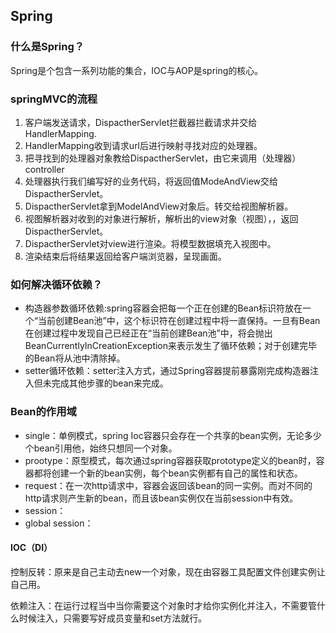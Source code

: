 ## Spring

### 什么是Spring？

Spring是个包含一系列功能的集合，IOC与AOP是spring的核心。

### springMVC的流程

1. 客户端发送请求，DispactherServlet拦截器拦截请求并交给HandlerMapping.
2. HandlerMapping收到请求url后进行映射寻找对应的处理器。
3. 把寻找到的处理器对象教给DispactherServlet，由它来调用（处理器）controller
4. 处理器执行我们编写好的业务代码，将返回值ModeAndView交给DispactherServlet。
5. DispactherServlet拿到ModelAndView对象后。转交给视图解析器。
6. 视图解析器对收到的对象进行解析，解析出的view对象（视图），，返回DispactherServlet。
7. DispactherServlet对view进行渲染。将模型数据填充入视图中。
8. 渲染结束后将结果返回给客户端浏览器，呈现画面。

### 如何解决循环依赖？

- 构造器参数循环依赖:spring容器会把每一个正在创建的Bean标识符放在一个“当前创建Bean池”中，这个标识符在创建过程中将一直保持。一旦有Bean在创建过程中发现自己已经正在“当前创建Bean池”中，将会抛出BeanCurrentlyInCreationException来表示发生了循环依赖；对于创建完毕的Bean将从池中清除掉。
- setter循环依赖：setter注入方式，通过Spring容器提前暴露刚完成构造器注入但未完成其他步骤的bean来完成。

### Bean的作用域

- single：单例模式，spring Ioc容器只会存在一个共享的bean实例，无论多少个bean引用他，始终只想同一个对象。
- prootype：原型模式，每次通过spring容器获取prototype定义的bean时，容器都将创建一个新的bean实例，每个bean实例都有自己的属性和状态。
- request：在一次http请求中，容器会返回该bean的同一实例。而对不同的http请求则产生新的bean，而且该bean实例仅在当前session中有效。
- session：
- global session：

#### IOC（DI）

控制反转：原来是自己主动去new一个对象，现在由容器工具配置文件创建实例让自己用。

依赖注入：在运行过程当中当你需要这个对象时才给你实例化并注入，不需要管什么时候注入，只需要写好成员变量和set方法就行。